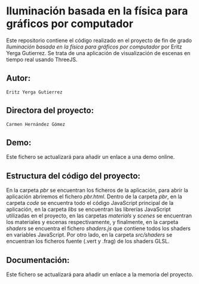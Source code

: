 # Iluminación basada en la física para gráficos por computador
Este repositorio contiene el código realizado en el proyecto de fin de grado _Iluminación basada en la física para gráficos por computador_ por Eritz Yerga Gutierrez. Se trata de una aplicación de visualización de escenas en tiempo real usando ThreeJS.

## Autor:
```
Eritz Yerga Gutierrez
```
## Directora del proyecto:
```
Carmen Hernández Gómez
```

## Demo:
Este fichero se actualizará para añadir un enlace a una demo online.

## Estructura del código del proyecto:
En la carpeta _pbr_ se encuentran los ficheros de la aplicación, para abrir la aplicación abriremos el fichero _pbr.html_. Dentro de la carpeta _pbr_, en la carpeta _code_ se encuentra todo el código JavaScript principal de la aplicación, en la carpeta _libs_ se encuentran las librerías JavaScript utilizadas en el proyecto, en las carpetas _materials_ y _scenes_ se encuentran los materiales y escenas respectivamente, y finalmente, en la carpeta _shaders_ se encuentra el fichero _shaders.js_ que contiene todos los shaders en variables JavaScript. Por otro lado, en la carpeta _src/shaders_ se encuentran los ficheros fuente (.vert y .frag) de los shaders GLSL.

## Documentación:
Este fichero se actualizará para añadir un enlace a la memoria del proyecto.
